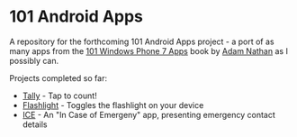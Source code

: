 101 Android Apps
==============

A repository for the forthcoming 101 Android Apps project - a port of as many apps from the [101 Windows Phone 7 Apps][1] book by [Adam Nathan][2] as I possibly can.

Projects completed so far:

* [Tally](/Tally) - Tap to count!
* [Flashlight](/Flashlight) - Toggles the flashlight on your device
* [ICE](/ICE) - An "In Case of Emergeny" app, presenting emergency contact details

[1]: http://www.amazon.co.uk/101-Windows-Phone-Apps-Volume/dp/0672335522
[2]: http://blog.adamnathan.net/
